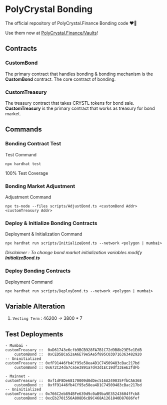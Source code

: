 # PolyCrystal Bonding
The official repository of PolyCrystal.Finance Bonding code ❤️🔮

Use them now at [PolyCrystal.Finance/Vaults](https://polycrystal.finance/vaults)!

## Contracts

### CustomBond
The primary contract that handles bonding & bonding mechanism is the **CustomBond** contract. The core contract of bonding.

### CustomTreasury
The treasury contract that takes CRYSTL tokens for bond sale. **CustomTreasury** is the primary contract that works as treasury for bond market.

## Commands

### Bonding Contract Test
Test Command
```
npx hardhat test
```
100% Test Coverage

### Bonding Market Adjustment
Adjustment Command
```
npx ts-node --files scripts/AdjustBond.ts <customBond Addr> <customTreasury Addr>
```

### Deploy & Initialize Bonding Contracts
Deployment & Initialization Command
```
npx hardhat run scripts/InitializeBond.ts --network <polygon | mumbai>
```
*Disclaimer : To change bond market initialization variables modify **InitializeBond.ts***

### Deploy Bonding Contracts
Deployment Command
```
npx hardhat run scripts/DeployBond.ts --network <polygon | mumbai>
```

## Variable Alteration
1. `Vesting Term` : 46200 -> 3800 * 7

## Test Deployments
```
- Mumbai -
customTreasury ::  0xD61743e6cfb9BCB928FA7B1C72d9B8b23E5e1EdB
    customBond ::  0xCED5BCa52aA6E79e5Ae5f895C03D716363482920
-- Uninitialized
customTreasury :: 0xfF91446fb4Cf95e58ea4D1C74509483cBac217bd
    customBond :: 0x672C24da7ca5e3891a7d43d1EC19df33EeE2fdFb

- Mainnet -
customTreasury ::  0xf1dF8De68170009d0dDec516A249035FfbCA636E
    customBond ::  0xfF91446fb4Cf95e58ea4D1C74509483cBac217bd
-- Uninitialized
customTreasury :: 0x766C2eb894BFe639d9c0aB9ba9E35243604fFcb8
    customBond :: 0xcEb2701556A808D6cB9C468A1261840D87686fef
```